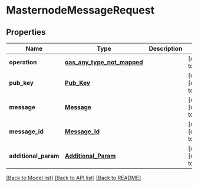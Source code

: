 # MasternodeMessageRequest
## Properties

| Name | Type | Description | Notes |
|------------ | ------------- | ------------- | -------------|
| **operation** | [**oas_any_type_not_mapped**](.md) |  | [default to null] |
| **pub\_key** | [**Pub_Key**](Pub_Key.md) |  | [optional] [default to null] |
| **message** | [**Message**](Message.md) |  | [optional] [default to null] |
| **message\_id** | [**Message_Id**](Message_Id.md) |  | [optional] [default to null] |
| **additional\_param** | [**Additional_Param**](Additional_Param.md) |  | [optional] [default to null] |

[[Back to Model list]](../README.md#documentation-for-models) [[Back to API list]](../README.md#documentation-for-api-endpoints) [[Back to README]](../README.md)

